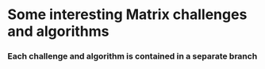 # Some interesting Matrix challenges and algorithms

### Each challenge and algorithm is contained in a separate branch 